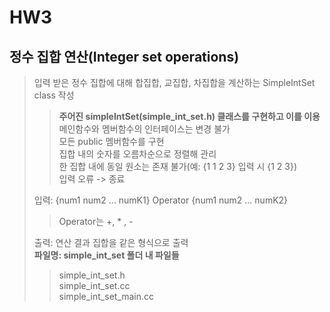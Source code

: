 # HW3

## 정수 집합 연산(Integer set operations)
> 입력 받은 정수 집합에 대해 합집합, 교집합, 차집합을 계산하는 SimpleIntSet class 작성
> > **주어진 simpleIntSet(simple_int_set.h) 클래스를 구현하고 이를 이용**  
> > 메인함수와 멤버함수의 인터페이스는 변경 불가  
> > 모든 public 멤버함수를 구현  
> > 집합 내의 숫자를 오름차순으로 정렬해 관리  
> > 한 집합 내에 동일 원소는 존재 불가(예: {1 1 2 3} 입력 시 {1 2 3})  
> > 입력 오류 -> 종료  
>  
> 입력: {num1 num2 ... numK1} Operator {num1 num2 ... numK2}
> > Operator는 +, * , -  
>  
> 출력: 연산 결과 집합을 같은 형식으로 출력  
> **파일명: simple_int_set 폴더 내 파일들**
> > simple_int_set.h  
> > simple_int_set.cc  
> > simple_int_set_main.cc  
